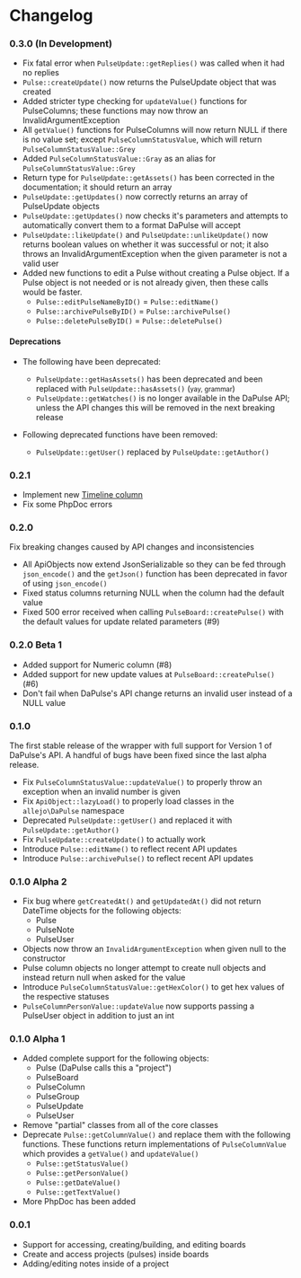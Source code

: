 # Changelog

### 0.3.0 (In Development)

- Fix fatal error when `PulseUpdate::getReplies()` was called when it had no replies
- `Pulse::createUpdate()` now returns the PulseUpdate object that was created
- Added stricter type checking for `updateValue()` functions for PulseColumns; these functions may now throw an InvalidArgumentException
- All `getValue()` functions for PulseColumns will now return NULL if there is no value set; except `PulseColumnStatusValue`, which will return `PulseColumnStatusValue::Grey`
- Added `PulseColumnStatusValue::Gray` as an alias for `PulseColumnStatusValue::Grey`
- Return type for `PulseUpdate::getAssets()` has been corrected in the documentation; it should return an array
- `PulseUpdate::getUpdates()` now correctly returns an array of PulseUpdate objects
- `PulseUpdate::getUpdates()` now checks it's parameters and attempts to automatically convert them to a format DaPulse will accept
- `PulseUpdate::likeUpdate()` and `PulseUpdate::unlikeUpdate()` now returns boolean values on whether it was successful or not; it also throws an InvalidArgumentException when the given parameter is not a valid user
- Added new functions to edit a Pulse without creating a Pulse object. If a Pulse object is not needed or is not already given, then these calls would be faster.
    - `Pulse::editPulseNameByID()` = `Pulse::editName()`
    - `Pulse::archivePulseByID()` = `Pulse::archivePulse()`
    - `Pulse::deletePulseByID()` = `Pulse::deletePulse()`

#### Deprecations

- The following have been deprecated:
    - `PulseUpdate::getHasAssets()` has been deprecated and been replaced with `PulseUpdate::hasAssets()` (<small>yay, grammar</small>)
    - `PulseUpdate::getWatches()` is no longer available in the DaPulse API; unless the API changes this will be removed in the next breaking release

- Following deprecated functions have been removed:
    - `PulseUpdate::getUser()` replaced by `PulseUpdate::getAuthor()`

### 0.2.1

- Implement new [Timeline column](https://support.dapulse.com/hc/en-us/articles/213491229-What-is-the-Timeline-)
- Fix some PhpDoc errors

### 0.2.0

Fix breaking changes caused by API changes and inconsistencies

- All ApiObjects now extend JsonSerializable so they can be fed through `json_encode()` and the `getJson()` function has been deprecated in favor of using `json_encode()`
- Fixed status columns returning NULL when the column had the default value
- Fixed 500 error received when calling `PulseBoard::createPulse()` with the default values for update related parameters (#9)

### 0.2.0 Beta 1

- Added support for Numeric column (#8)
- Added support for new update values at `PulseBoard::createPulse()` (#6)
- Don't fail when DaPulse's API change returns an invalid user instead of a NULL value

### 0.1.0

The first stable release of the wrapper with full support for Version 1 of DaPulse's API. A handful of bugs have been
fixed since the last alpha release.

- Fix `PulseColumnStatusValue::updateValue()` to properly throw an exception when an invalid number is given
- Fix `ApiObject::lazyLoad()` to properly load classes in the `allejo\DaPulse` namespace
- Deprecated `PulseUpdate::getUser()` and replaced it with `PulseUpdate::getAuthor()`
- Fix `PulseUpdate::createUpdate()` to actually work
- Introduce `Pulse::editName()` to reflect recent API updates
- Introduce `Pulse::archivePulse()` to reflect recent API updates

### 0.1.0 Alpha 2

- Fix bug where `getCreatedAt()` and `getUpdatedAt()` did not return DateTime objects for the following objects:
    - Pulse
    - PulseNote
    - PulseUser
- Objects now throw an `InvalidArgumentException` when given null to the constructor
- Pulse column objects no longer attempt to create null objects and instead return null when asked for the value
- Introduce `PulseColumnStatusValue::getHexColor()` to get hex values of the respective statuses
- `PulseColumnPersonValue::updateValue` now supports passing a PulseUser object in addition to just an int

### 0.1.0 Alpha 1

- Added complete support for the following objects:
    - Pulse (DaPulse calls this a "project")
    - PulseBoard
    - PulseColumn
    - PulseGroup
    - PulseUpdate
    - PulseUser
- Remove "partial" classes from all of the core classes
- Deprecate `Pulse::getColumnValue()` and replace them with the following functions. These functions return
  implementations of `PulseColumnValue` which provides a `getValue()` and `updateValue()`
    - `Pulse::getStatusValue()`
    - `Pulse::getPersonValue()`
    - `Pulse::getDateValue()`
    - `Pulse::getTextValue()`
- More PhpDoc has been added

### 0.0.1

- Support for accessing, creating/building, and editing boards
- Create and access projects (pulses) inside boards
- Adding/editing notes inside of a project
